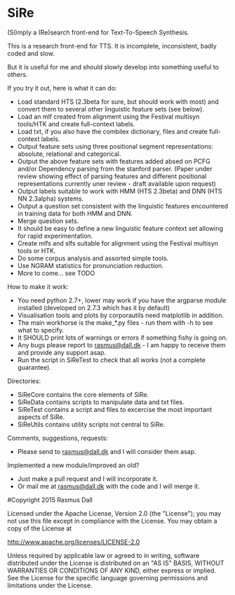 # SiRe
(Si)mply a (Re)search front-end for Text-To-Speech Synthesis.

This is a research front-end for TTS. It is incomplete, inconsistent, badly coded and slow.

But it is useful for me and should slowly develop into something useful to others.

If you try it out, here is what it can do:

- Load standard HTS (2.3beta for sure, but should work with most) and convert them to several other linguistic feature sets (see below).
- Load an mlf created from alignment using the Festival multisyn tools/HTK and create full-context labels.
- Load txt, if you also have the combilex dictionary, files and create full-context labels.
- Output feature sets using three positional segment representations: absolute, relational and categorical.
- Output the above feature sets with features added absed on PCFG and/or Dependency parsing from the stanford parser. (Paper under review showing effect of parsing features and different positional representations currently uner review - draft available upon request)
- Output labels suitable to work with HMM (HTS 2.3beta) and DNN (HTS NN 2.3alpha) systems.
- Output a question set consistent with the linguistic features encountered in training data for both HMM and DNN.
- Merge question sets.
- It should be easy to define a new linguistic feature context set allowing for rapid experimentation.
- Create mlfs and slfs suitable for alignment using the Festival multisyn tools or HTK.
- Do some corpus analysis and assorted simple tools.
- Use NGRAM statistics for pronunciation reduction.
- More to come... see TODO

How to make it work:
- You need python 2.7+, lower may work if you have the argparse module installed (developed on 2.7.3 which has it by default)
- Visualisation tools and plots by corporautils need matplotlib in addition.
- The main workhorse is the make_*.py files - run them with -h to see what to specify.
- It SHOULD print lots of warnings or errors if something fishy is going on.
- Any bugs please report to rasmus@dall.dk - I am happy to receive them and provide any support asap.
- Run the script in SiReTest to check that all works (not a complete guarantee).

Directories:
- SiReCore contains the core elements of SiRe.
- SiReData contains scripts to manipulate data and txt files.
- SiReTest contains a script and files to excercise the most important aspects of SiRe.
- SiReUtils contains utility scripts not central to SiRe.

Comments, suggestions, requests:
- Please send to rasmus@dall.dk and I will consider them asap.

Implemented a new module/improved an old?
- Just make a pull request and I will incorporate it.
- Or mail me at rasmus@dall.dk with the code and I will merge it.


#Copyright 2015 Rasmus Dall

Licensed under the Apache License, Version 2.0 (the "License");
you may not use this file except in compliance with the License.
You may obtain a copy of the License at

http://www.apache.org/licenses/LICENSE-2.0

Unless required by applicable law or agreed to in writing, software
distributed under the License is distributed on an "AS IS" BASIS,
WITHOUT WARRANTIES OR CONDITIONS OF ANY KIND, either express or implied.
See the License for the specific language governing permissions and
limitations under the License.

